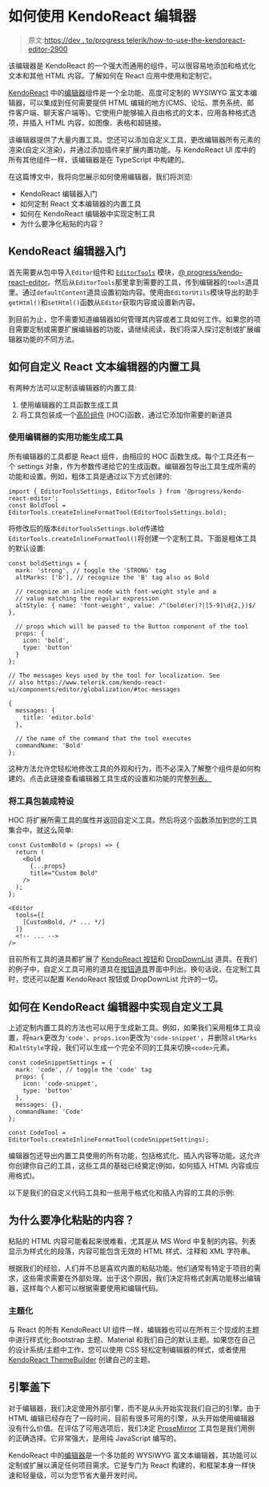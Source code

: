 # 如何使用 KendoReact 编辑器

> 原文:[https://dev . to/progress telerik/how-to-use-the-kendoreact-editor-2900](https://dev.to/progresstelerik/how-to-use-the-kendoreact-editor-2900)

该编辑器是 KendoReact 的一个强大而通用的组件，可以很容易地添加和格式化文本和其他 HTML 内容。了解如何在 React 应用中使用和定制它。

[KendoReact](https://www.telerik.com/kendo-react-ui) 中的[编辑器](https://www.telerik.com/kendo-react-ui/components/editor/)组件是一个全功能、高度可定制的 WYSIWYG 富文本编辑器，可以集成到任何需要提供 HTML 编辑的地方(CMS、论坛、票务系统、邮件客户端、聊天客户端等)。它使用户能够输入自由格式的文本，应用各种格式选项，并插入 HTML 内容，如图像、表格和超链接。

该编辑器提供了大量内置工具。您还可以添加自定义工具，更改编辑器所有元素的渲染(自定义渲染)，并通过添加插件来扩展内置功能。与 KendoReact UI 库中的所有其他组件一样，该编辑器是在 TypeScript 中构建的。

在这篇博文中，我将向您展示如何使用编辑器，我们将浏览:

*   KendoReact 编辑器入门
*   如何定制 React 文本编辑器的内置工具
*   如何在 KendoReact 编辑器中实现定制工具
*   为什么要净化粘贴的内容？

## KendoReact 编辑器入门

首先需要从包中导入`Editor`组件和 [<u>`EditorTools`</u>](https://www.telerik.com/kendo-react-ui/components/editor/api/) 模块，[@ progress/kendo-react-editor](https://www.npmjs.com/package/@progress/kendo-react-editor)。然后从`EditorTools`那里拿到需要的工具，传到编辑器的`tools`道具里。通过`defaultContent`道具设置初始内容。使用由`EditorUtils`模块导出的助手`getHtml()`和`setHtml()`函数从`Editor`获取内容或设置新内容。

到目前为止，您不需要知道编辑器如何管理其内容或者工具如何工作。如果您的项目需要定制或需要扩展编辑器的功能，请继续阅读，我们将深入探讨定制或扩展编辑器功能的不同方法。

## [](#how-to-customize-the-react-text-editors-builtin-tools)如何自定义 React 文本编辑器的内置工具

有两种方法可以定制该编辑器的内置工具:

1.  使用编辑器的工具函数生成工具
2.  将工具包装成一个[高阶组件](https://reactjs.org/docs/higher-order-components.html) (HOC)函数，通过它添加你需要的新道具

### [](#using-the-editors-utility-functions-for-generating-tools)使用编辑器的实用功能生成工具

所有编辑器的工具都是 React 组件，由相应的 HOC 函数生成。每个工具还有一个 settings 对象，作为参数传递给它的生成函数。编辑器包导出工具生成所需的功能和设置。例如，粗体工具是通过以下方式创建的:

```
import { EditorToolsSettings, EditorTools } from '@progress/kendo-react-editor';
const BoldTool = EditorTools.createInlineFormatTool(EditorToolsSettings.bold); 
```

将修改后的版本`EditorToolsSettings.bold`传递给`EditorTools.createInlineFormatTool()`将创建一个定制工具。下面是粗体工具的默认设置:

```
const boldSettings = {
  mark: 'strong', // toggle the 'STRONG' tag
  altMarks: ['b'], // recognize the 'B' tag also as Bold

  // recognize an inline node with font-weight style and a
  // value matching the regular expression
  altStyle: { name: 'font-weight', value: /^(bold(er)?|[5-9]\d{2,})$/ },

  // props which will be passed to the Button component of the tool
  props: {
    icon: 'bold',
    type: 'button'
  }
};

// The messages keys used by the tool for localization. See
// also https://www.telerik.com/kendo-react-ui/components/editor/globalization/#toc-messages

{
  messages: {
    title: 'editor.bold'
  },

  // the name of the command that the tool executes
  commandName: 'Bold'
}; 
```

这种方法允许您轻松地修改工具的外观和行为，而不必深入了解整个组件是如何构建的。点击此链接查看编辑器工具生成的设置和功能的完整[列表。](https://www.telerik.com/kendo-react-ui/components/editor/tools/)

### [](#wrapping-the-tool-into-a-hoc)将工具包装成特设

HOC 将扩展所需工具的属性并返回自定义工具。然后将这个函数添加到您的工具集合中。就这么简单:

```
const CustomBold = (props) => {
  return (
    <Bold
      {...props}
      title="Custom Bold"
    />
  );
};

<Editor
  tools={[
    [CustomBold, /* ... */]
  ]}
  <!-- ... -->
/> 
```

目前所有工具的道具都扩展了 [KendoReact 按钮](https://www.telerik.com/kendo-react-ui/components/buttons/button/)和 [DropDownList](https://www.telerik.com/kendo-react-ui/components/dropdowns/dropdownlist/) 道具。在我们的例子中，自定义工具可用的道具在[按钮道具](https://www.telerik.com/kendo-react-ui/components/buttons/api/ButtonProps/)界面中列出。换句话说，在定制工具时，您还可以配置 KendoReact 按钮或 DropDownList 允许的一切。

## [](#how-to-implement-custom-tools-into-the-kendoreact-editor)如何在 KendoReact 编辑器中实现自定义工具

上述定制内置工具的方法也可以用于生成新工具。例如，如果我们采用粗体工具设置，将`mark`更改为`'code'`、`props.icon`更改为`'code-snippet'`，并删除`altMarks`和`altStyle`字段，我们可以生成一个完全不同的工具来切换`<code>`元素。

```
const codeSnippetSettings = {
  mark: 'code', // toggle the 'code' tag
  props: {
    icon: 'code-snippet',
    type: 'button'
  },
  messages: {},
  commandName: 'Code'
};

const CodeTool = EditorTools.createInlineFormatTool(codeSnippetSettings); 
```

编辑器包还导出内置工具使用的所有功能，包括格式化、插入内容等功能。这允许你创建你自己的工具，这些工具的基础已经奠定(例如，如何插入 HTML 内容或应用格式)。

以下是我们的自定义代码工具和一些用于格式化和插入内容的工具的示例:

## [](#why-sanitize-pasted-content)为什么要净化粘贴的内容？

粘贴的 HTML 内容可能看起来很难看，尤其是从 MS Word 中复制的内容。列表显示为样式化的段落，内容可能包含无效的 HTML 样式、注释和 XML 字符串。

根据我们的经验，人们并不总是喜欢内置的粘贴功能。他们通常有特定于项目的需求，这些需求需要在外部处理。出于这个原因，我们决定将格式剥离功能移出编辑器，这样每个人都可以根据需要使用和编辑代码。

### [](#theming)主题化

与 React 的所有 KendoReact UI 组件一样，编辑器也可以在所有三个现成的主题中进行样式化:Bootstrap 主题、Material 和我们自己的默认主题。如果您在自己的设计系统/主题中工作，您可以使用 CSS 轻松定制编辑器的样式，或者使用 [KendoReact ThemeBuilder](https://themebuilder.telerik.com/kendo-react-ui) 创建自己的主题。

## [](#under-the-hood)引擎盖下

对于编辑器，我们决定使用外部引擎，而不是从头开始实现我们自己的引擎。由于 HTML 编辑已经存在了一段时间，目前有很多可用的引擎，从头开始使用编辑器没有什么价值。在评估了可用选项后，我们决定 [ProseMirror](http://prosemirror.net/) 工具包是我们用例的正确选择。它非常强大，是用纯 JavaScript 编写的。

KendoReact 中的[编辑器](https://www.telerik.com/kendo-react-ui/components/editor/)是一个多功能的 WYSIWYG 富文本编辑器，其功能可以定制或扩展以满足任何项目需求。它是专门为 React 构建的，和框架本身一样快速和轻量级，可以为您节省大量开发时间。